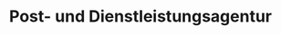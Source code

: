 ---
title: "Post- und Dienstleistungsagentur"
url: /greifswald/post-und-dienstleistungsagentur/
shop: Schneiderei
---